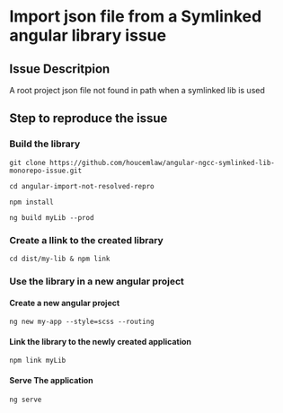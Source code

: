 # Import json file from a Symlinked angular library issue

## Issue Descritpion
A root project json file not found in path when a symlinked lib is used 


## Step to reproduce the issue

### Build the library
`git clone https://github.com/houcemlaw/angular-ngcc-symlinked-lib-monorepo-issue.git`

`cd angular-import-not-resolved-repro`

`npm install`

`ng build myLib --prod`

### Create a llink to the created library
`cd dist/my-lib & npm link`

### Use the library in a new angular project

#### Create a new angular project

`ng new my-app --style=scss --routing`

#### Link the library to the newly created application
`npm link myLib`

#### Serve The application
`ng serve`


